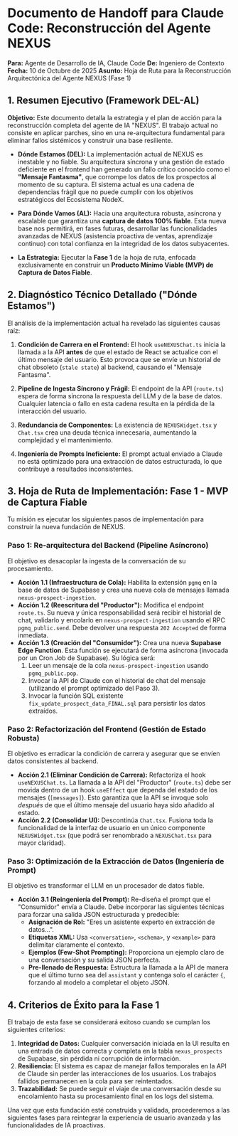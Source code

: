 # **Documento de Handoff para Claude Code: Reconstrucción del Agente NEXUS**

**Para:** Agente de Desarrollo de IA, Claude Code
**De:** Ingeniero de Contexto
**Fecha:** 10 de Octubre de 2025
**Asunto:** Hoja de Ruta para la Reconstrucción Arquitectónica del Agente NEXUS (Fase 1)

## **1. Resumen Ejecutivo (Framework DEL-AL)**

**Objetivo:** Este documento detalla la estrategia y el plan de acción para la reconstrucción completa del agente de IA "NEXUS". El trabajo actual no consiste en aplicar parches, sino en una re-arquitectura fundamental para eliminar fallos sistémicos y construir una base resiliente.

* **Dónde Estamos (DEL):** La implementación actual de NEXUS es inestable y no fiable. Su arquitectura síncrona y una gestión de estado deficiente en el frontend han generado un fallo crítico conocido como el **"Mensaje Fantasma"**, que corrompe los datos de los prospectos al momento de su captura. El sistema actual es una cadena de dependencias frágil que no puede cumplir con los objetivos estratégicos del Ecosistema NodeX.

* **Para Dónde Vamos (AL):** Hacia una arquitectura robusta, asíncrona y escalable que garantiza una **captura de datos 100% fiable**. Esta nueva base nos permitirá, en fases futuras, desarrollar las funcionalidades avanzadas de NEXUS (asistencia proactiva de ventas, aprendizaje continuo) con total confianza en la integridad de los datos subyacentes.

* **La Estrategia:** Ejecutar la **Fase 1** de la hoja de ruta, enfocada exclusivamente en construir un **Producto Mínimo Viable (MVP) de Captura de Datos Fiable**.

## **2. Diagnóstico Técnico Detallado ("Dónde Estamos")**

El análisis de la implementación actual ha revelado las siguientes causas raíz:

1.  **Condición de Carrera en el Frontend:** El hook `useNEXUSChat.ts` inicia la llamada a la API **antes** de que el estado de React se actualice con el último mensaje del usuario. Esto provoca que se envíe un historial de chat obsoleto (`stale state`) al backend, causando el "Mensaje Fantasma".

2.  **Pipeline de Ingesta Síncrono y Frágil:** El endpoint de la API (`route.ts`) espera de forma síncrona la respuesta del LLM y de la base de datos. Cualquier latencia o fallo en esta cadena resulta en la pérdida de la interacción del usuario.

3.  **Redundancia de Componentes:** La existencia de `NEXUSWidget.tsx` y `Chat.tsx` crea una deuda técnica innecesaria, aumentando la complejidad y el mantenimiento.

4.  **Ingeniería de Prompts Ineficiente:** El prompt actual enviado a Claude no está optimizado para una extracción de datos estructurada, lo que contribuye a resultados inconsistentes.

## **3. Hoja de Ruta de Implementación: Fase 1 - MVP de Captura Fiable**

Tu misión es ejecutar los siguientes pasos de implementación para construir la nueva fundación de NEXUS.

### **Paso 1: Re-arquitectura del Backend (Pipeline Asíncrono)**

El objetivo es desacoplar la ingesta de la conversación de su procesamiento.

* **Acción 1.1 (Infraestructura de Cola):** Habilita la extensión `pgmq` en la base de datos de Supabase y crea una nueva cola de mensajes llamada `nexus-prospect-ingestion`.
* **Acción 1.2 (Reescritura del "Productor"):** Modifica el endpoint `route.ts`. Su nueva y única responsabilidad será recibir el historial de chat, validarlo y encolarlo en `nexus-prospect-ingestion` usando el RPC `pgmq_public.send`. Debe devolver una respuesta `202 Accepted` de forma inmediata.
* **Acción 1.3 (Creación del "Consumidor"):** Crea una nueva **Supabase Edge Function**. Esta función se ejecutará de forma asíncrona (invocada por un Cron Job de Supabase). Su lógica será:
    1.  Leer un mensaje de la cola `nexus-prospect-ingestion` usando `pgmq_public.pop`.
    2.  Invocar la API de Claude con el historial de chat del mensaje (utilizando el prompt optimizado del Paso 3).
    3.  Invocar la función SQL existente `fix_update_prospect_data_FINAL.sql` para persistir los datos extraídos.

### **Paso 2: Refactorización del Frontend (Gestión de Estado Robusta)**

El objetivo es erradicar la condición de carrera y asegurar que se envíen datos consistentes al backend.

* **Acción 2.1 (Eliminar Condición de Carrera):** Refactoriza el hook `useNEXUSChat.ts`. La llamada a la API del "Productor" (`route.ts`) debe ser movida dentro de un hook `useEffect` que dependa del estado de los mensajes (`[messages]`). Esto garantiza que la API se invoque solo *después* de que el último mensaje del usuario haya sido añadido al estado.
* **Acción 2.2 (Consolidar UI):** Descontinúa `Chat.tsx`. Fusiona toda la funcionalidad de la interfaz de usuario en un único componente `NEXUSWidget.tsx` (que podrá ser renombrado a `NEXUSChat.tsx` para mayor claridad).

### **Paso 3: Optimización de la Extracción de Datos (Ingeniería de Prompt)**

El objetivo es transformar el LLM en un procesador de datos fiable.

* **Acción 3.1 (Reingeniería del Prompt):** Re-diseña el prompt que el "Consumidor" envía a Claude. Debe incorporar las siguientes técnicas para forzar una salida JSON estructurada y predecible:
    * **Asignación de Rol:** "Eres un asistente experto en extracción de datos...".
    * **Etiquetas XML:** Usa `<conversation>`, `<schema>`, y `<example>` para delimitar claramente el contexto.
    * **Ejemplos (Few-Shot Prompting):** Proporciona un ejemplo claro de una conversación y su salida JSON perfecta.
    * **Pre-llenado de Respuesta:** Estructura la llamada a la API de manera que el último turno sea del `assistant` y contenga solo el carácter `{`, forzando al modelo a completar el objeto JSON.

## **4. Criterios de Éxito para la Fase 1**

El trabajo de esta fase se considerará exitoso cuando se cumplan los siguientes criterios:

1.  **Integridad de Datos:** Cualquier conversación iniciada en la UI resulta en una entrada de datos correcta y completa en la tabla `nexus_prospects` de Supabase, sin pérdida ni corrupción de información.
2.  **Resiliencia:** El sistema es capaz de manejar fallos temporales en la API de Claude sin perder las interacciones de los usuarios. Los trabajos fallidos permanecen en la cola para ser reintentados.
3.  **Trazabilidad:** Se puede seguir el viaje de una conversación desde su encolamiento hasta su procesamiento final en los logs del sistema.

Una vez que esta fundación esté construida y validada, procederemos a las siguientes fases para reintegrar la experiencia de usuario avanzada y las funcionalidades de IA proactivas.
